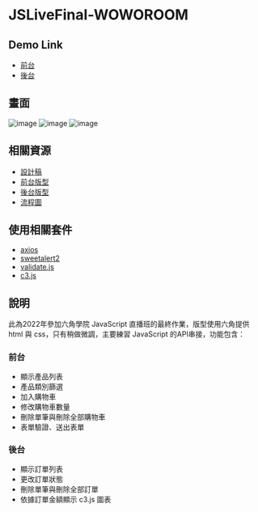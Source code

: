 # JSLiveFinal-WOWOROOM
 
## Demo Link
- [前台](https://linyawun.github.io/JSLiveFinal-WOWOROOM/)
- [後台](https://linyawun.github.io/JSLiveFinal-WOWOROOM/admin.html)

## 畫面
![image](https://user-images.githubusercontent.com/29305653/212092759-b8e53ba7-feb1-40d8-ab2b-40d616a68aad.png)
![image](https://user-images.githubusercontent.com/29305653/212092488-574899e9-1ba8-497c-913d-12b2b600a9a6.png)
![image](https://user-images.githubusercontent.com/29305653/212092504-be370002-d3b7-425b-b0fe-106683909c39.png)

## 相關資源
- [設計稿](https://xd.adobe.com/view/a48b8617-4588-4817-9062-b62130dce916-f1d8/)
- [前台版型](https://codepen.io/hexschool/pen/ExLbePp?editors=1010)
- [後台版型](https://codepen.io/hexschool/pen/WNJXgrR?editors=1010)
- [流程圖](https://whimsical.com/Eg1f7MCzy9UcBJjkpq8TLP)

## 使用相關套件
- [axios](https://axios-http.com/)
- [sweetalert2](https://sweetalert2.github.io/)
- [validate.js](https://validatejs.org/)
- [c3.js](https://c3js.org/)

## 說明
此為2022年參加六角學院 JavaScript 直播班的最終作業，版型使用六角提供 html 與 css，只有稍做微調，主要練習 JavaScript 的API串接，功能包含：
### 前台
- 顯示產品列表
- 產品類別篩選
- 加入購物車
- 修改購物車數量
- 刪除單筆與刪除全部購物車
- 表單驗證、送出表單
### 後台
- 顯示訂單列表
- 更改訂單狀態
- 刪除單筆與刪除全部訂單
- 依據訂單金額顯示 c3.js 圖表
